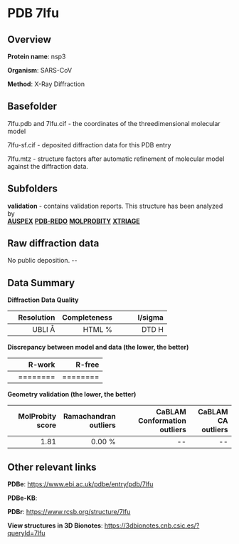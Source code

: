 # PDB 7lfu

## Overview

**Protein name**: nsp3

**Organism**: SARS-CoV

**Method**: X-Ray Diffraction



## Basefolder

7lfu.pdb and 7lfu.cif - the coordinates of the threedimensional molecular model

7lfu-sf.cif - deposited diffraction data for this PDB entry

7lfu.mtz - structure factors after automatic refinement of molecular model against the diffraction data.

## Subfolders





**validation** - contains validation reports. This structure has been analyzed by <br>[**AUSPEX**](https://github.com/thorn-lab/coronavirus_structural_task_force/tree/master/pdb/nsp3/SARS-CoV/7lfu/validation/auspex) [**PDB-REDO**](https://github.com/thorn-lab/coronavirus_structural_task_force/tree/master/pdb/nsp3/SARS-CoV/7lfu/validation/pdb-redo) [**MOLPROBITY**](https://github.com/thorn-lab/coronavirus_structural_task_force/tree/master/pdb/nsp3/SARS-CoV/7lfu/validation/molprobity) [**XTRIAGE**](https://github.com/thorn-lab/coronavirus_structural_task_force/blob/master/pdb/nsp3/SARS-CoV/7lfu/validation/Xtriage_output.log)   



## Raw diffraction data

No public deposition. --<br> 

## Data Summary
**Diffraction Data Quality**

|   | Resolution | Completeness| I/sigma |
|---|-------------:|----------------:|--------------:|
|   |UBLI Å| HTML %|<img width=50/>DTD H|

**Discrepancy between model and data (the lower, the better)**

|   | **R-work**| **R-free**   
|---|-------------:|----------------:|           
||========|========|

**Geometry validation (the lower, the better)**

|   |**MolProbity<br>score**| **Ramachandran<br>outliers** | **CaBLAM<br>Conformation outliers** | **CaBLAM<br>CA outliers** |
|---|-------------:|----------------:|----------------:|----------------:|
||  1.81|  0.00 %|--|--|

 

 



## Other relevant links 
**PDBe**:  https://www.ebi.ac.uk/pdbe/entry/pdb/7lfu

**PDBe-KB**:  
 
**PDBr**: https://www.rcsb.org/structure/7lfu 

**View structures in 3D Bionotes**: https://3dbionotes.cnb.csic.es/?queryId=7lfu

